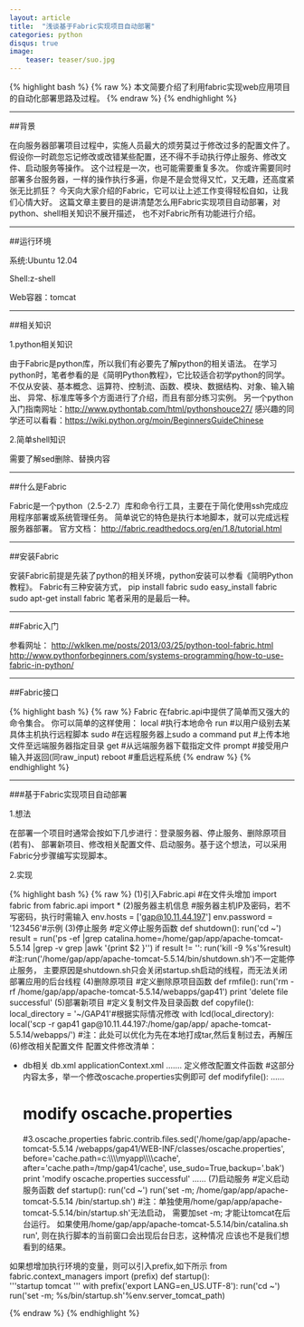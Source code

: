 ```yaml
---                                                                                                                                                                                                       
layout: article
title:  "浅谈基于Fabric实现项目自动部署"
categories: python
disqus: true
image:
    teaser: teaser/suo.jpg
---
```


{% highlight bash %}
{% raw %}
本文简要介绍了利用fabric实现web应用项目的自动化部署思路及过程。
{% endraw %}
{% endhighlight %} 

---

##背景

在向服务器部署项目过程中，实施人员最大的烦劳莫过于修改过多的配置文件了。 假设你一时疏忽忘记修改或改错某些配置，还不得不手动执行停止服务、修改文件、启动服务等操作。 这个过程是一次，也可能需要重复多次。 你或许需要同时部署多台服务器，一样的操作执行多遍，你是不是会觉得又忙，又无趣，还高度紧张无比抓狂？ 今天向大家介绍的Fabric，它可以让上述工作变得轻松自如，让我们心情大好。 这篇文章主要目的是讲清楚怎么用Fabric实现项目自动部署，对python、shell相关知识不展开描述， 也不对Fabric所有功能进行介绍。

---

##运行环境

系统:Ubuntu 12.04

Shell:z-shell

Web容器：tomcat

---

##相关知识

1.python相关知识

由于Fabric是python库，所以我们有必要先了解python的相关语法。 在学习python时，笔者参看的是《简明Python教程》，它比较适合初学python的同学。 不仅从安装、基本概念、运算符、控制流、函数、模块、数据结构、对象、输入输出、 异常、标准库等多个方面进行了介绍，而且有部分练习实例。 另一个python入门指南网址：http://www.pythontab.com/html/pythonshouce27/ 感兴趣的同学还可以看看：https://wiki.python.org/moin/BeginnersGuideChinese

2.简单shell知识

需要了解sed删除、替换内容

---

##什么是Fabric

Fabric是一个python（2.5-2.7）库和命令行工具，主要在于简化使用ssh完成应用程序部署或系统管理任务。 简单说它的特色是执行本地脚本，就可以完成远程服务器部署。 官方文档： http://fabric.readthedocs.org/en/1.8/tutorial.html

---

##安装Fabric

安装Fabric前提是先装了python的相关环境，python安装可以参看《简明Python教程》。 Fabric有三种安装方式， pip install fabric sudo easy_install fabric sudo apt-get install fabric 笔者采用的是最后一种。

---

##Fabric入门

参看网址： http://wklken.me/posts/2013/03/25/python-tool-fabric.html http://www.pythonforbeginners.com/systems-programming/how-to-use-fabric-in-python/

---

##Fabric接口

{% highlight bash %}
{% raw %}
Fabric 在fabric.api中提供了简单而又强大的命令集合。 你可以简单的这样使用：
local #执行本地命令
run #以用户级别去某具体主机执行远程脚本
sudo #在远程服务器上sudo a command
put #上传本地文件至远端服务器指定目录
get #从远端服务器下载指定文件
prompt #接受用户输入并返回(同raw_input)
reboot #重启远程系统
{% endraw %}
{% endhighlight %}

---

###基于Fabric实现项目自动部署

1.想法

在部署一个项目时通常会按如下几步进行：登录服务器、停止服务、删除原项目(若有)、 部署新项目、修改相关配置文件、启动服务。基于这个想法，可以采用Fabric分步骤编写实现脚本。

2.实现

{% highlight bash %}
{% raw %}
(1)引入Fabric.api
#在文件头增加 import fabric from fabric.api import *
(2)服务器主机信息
#服务器主机IP及密码，若不写密码，执行时需输入 env.hosts = ['gap@10.11.44.197'] env.password = '123456'#示例
(3)停止服务
#定义停止服务函数
def shutdown():
    run('cd ~')
    result = run('ps -ef |grep catalina.home=/home/gap/app/apache-tomcat-5\.5\.14 |grep -v grep |awk \'{print $2 }\'')
    if result != '':
        run('kill -9 %s'%result)
    #注:run('/home/gap/app/apache-tomcat-5.5.14/bin/shutdown.sh')不一定能停止服务， 主要原因是shutdown.sh只会关闭startup.sh启动的线程，而无法关闭部署应用的后台线程
(4)删除原项目
#定义删除原项目函数 
def rmfile(): 
    run('rm -rf /home/gap/app/apache-tomcat-5\.5\.14/webapps/gap41') 
    print 'delete file successful'
(5)部署新项目
#定义复制文件及目录函数 
def copyfile(): 
    local_directory = '~/GAP41'#根据实际情况修改 with lcd(local_directory): 
    local('scp -r gap41 gap@10\.11\.44\.197:/home/gap/app/ apache-tomcat-5\.5\.14/webapps/') #注：此处可以优化为先在本地打成tar,然后复制过去，再解压
(6)修改相关配置文件
配置文件修改清单：
   - db相关
     db.xml
     applicationContext.xml
     .......
     定义修改配置文件函数
     #这部分内容太多，举一个修改oscache.properties实例即可
     def modifyfile():
        ...... 
        # modify oscache.properties 
        #3.oscache.properties 
        fabric.contrib.files.sed('/home/gap/app/apache-tomcat-5.5.14 /webapps/gap41/WEB-INF/classes/oscache\.properties', before='cache\.path=c:\\\\\\\\myapp\\\\\\\\cache', after='cache\.path=/tmp/gap41/cache', use_sudo=True,backup='.bak')
        print 'modify oscache.properties successful' ......
(7)启动服务
#定义启动服务函数 def startup(): run('cd ~') run('set -m; /home/gap/app/apache-tomcat-5.5.14 /bin/startup\.sh') #注：单独使用/home/gap/app/apache-tomcat-5.5.14/bin/startup\.sh'无法启动， 需要加set -m; 才能让tomcat在后台运行。 如果使用/home/gap/app/apache-tomcat-5.5.14/bin/catalina\.sh run', 则在执行脚本的当前窗口会出现后台日志，这种情况 应该也不是我们想看到的结果。
 
如果想增加执行环境的变量，则可以引入prefix,如下所示
from fabric.context_managers import (prefix)
def startup():                                                                                                  
    '''startup tomcat '''
    with prefix('export LANG=en_US.UTF-8'):
    run('cd ~')
    run('set -m; %s/bin/startup\.sh'%env.server_tomcat_path)

{% endraw %}
{% endhighlight %}






